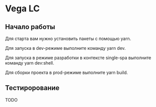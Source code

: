 # Vega LC

## Начало работы
Для старта вам нужно установить пакеты с помощью yarn.

Для запуска в dev-режиме выполните команду yarn dev.

Для запуска в режиме разработки в контексте single-spa выполните команду yarn dev:shell.

Для сборки проекта в prod-режиме выполните yarn build.

## Тестирорование

TODO
